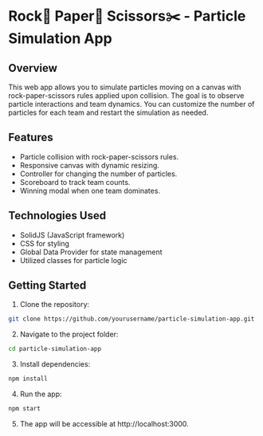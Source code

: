 # Rock🤘 Paper📄 Scissors✂️ - Particle Simulation App

## Overview

This web app allows you to simulate particles moving on a canvas with rock-paper-scissors rules applied upon collision. The goal is to observe particle interactions and team dynamics. You can customize the number of particles for each team and restart the simulation as needed.

## Features

- Particle collision with rock-paper-scissors rules.
- Responsive canvas with dynamic resizing.
- Controller for changing the number of particles.
- Scoreboard to track team counts.
- Winning modal when one team dominates.

## Technologies Used

- SolidJS (JavaScript framework)
- CSS for styling
- Global Data Provider for state management
- Utilized classes for particle logic

## Getting Started

1. Clone the repository:
```bash
git clone https://github.com/yourusername/particle-simulation-app.git
```
2. Navigate to the project folder:

```bash
cd particle-simulation-app
```
3. Install dependencies:

```bash
npm install
```
4. Run the app:

```bash
npm start
```

5. The app will be accessible at http://localhost:3000.


